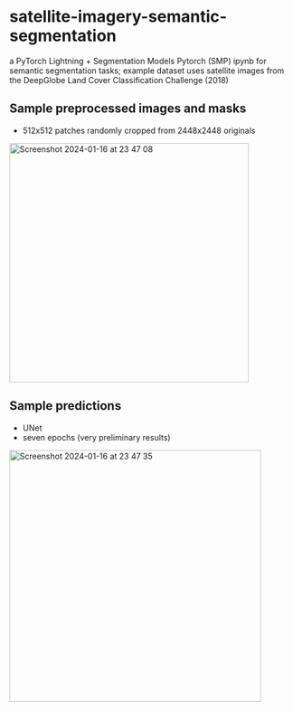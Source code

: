 # satellite-imagery-semantic-segmentation
a PyTorch Lightning + Segmentation Models Pytorch (SMP) ipynb for semantic segmentation tasks; example dataset uses satellite images from the DeepGlobe Land Cover Classification Challenge (2018)

## Sample preprocessed images and masks
- 512x512 patches randomly cropped from 2448x2448 originals
<img width="423" alt="Screenshot 2024-01-16 at 23 47 08" src="https://github.com/elien2016/satellite-imagery-semantic-segmentation/assets/65316754/84f8aa99-bc47-495c-8b09-381c09025c1b">

## Sample predictions
- UNet
- seven epochs (very preliminary results)
<img width="445" alt="Screenshot 2024-01-16 at 23 47 35" src="https://github.com/elien2016/satellite-imagery-semantic-segmentation/assets/65316754/79c70a8e-cf70-448e-98fc-dbee5689ca83">
